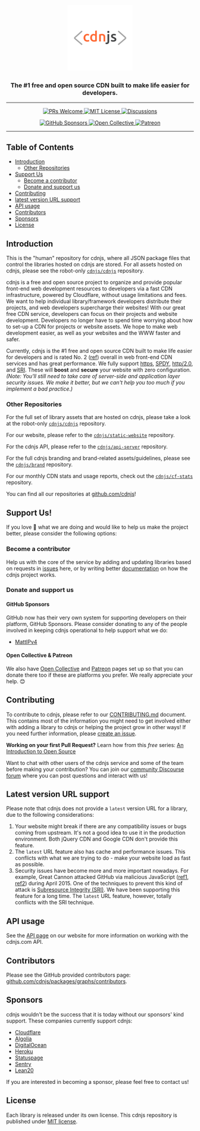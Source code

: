 <h1 align="center">
    <a href="https://cdnjs.com"><img src="https://raw.githubusercontent.com/cdnjs/brand/master/logo/standard/dark-512.png" width="175px" alt="< cdnjs >"></a>
</h1>

<h3 align="center">The #1 free and open source CDN built to make life easier for developers.</h3>

---

<p align="center">
 <a href="#contributing">
   <img src="https://img.shields.io/badge/PRs-Welcome-brightgreen.svg?style=flat-square" alt="PRs Welcome">
 </a>
 <a href="https://github.com/cdnjs/packages/blob/master/LICENSE">
  <img src="https://img.shields.io/badge/License-MIT-brightgreen.svg?style=flat-square" alt="MIT License">
 </a>
 <a href="https://github.com/cdnjs/cdnjs/discussions">
  <img src="https://img.shields.io/badge/GitHub-Discussions-brightgreen.svg?style=flat-square" alt="Discussions">
 </a>
</p>

<p align="center">
 <a href="#donate-and-support-us">
  <img src="https://img.shields.io/badge/GitHub-Sponsors-EA4AAA.svg?style=flat-square" alt="GitHub Sponsors">
 </a>
 <a href="https://opencollective.com/cdnjs">
  <img src="https://img.shields.io/badge/Open%20Collective-Support%20Us-3385FF.svg?style=flat-square" alt="Open Collective">
 </a>
 <a href="https://www.patreon.com/cdnjs">
  <img src="https://img.shields.io/badge/Patreon-Become%20a%20Patron-E95420.svg?style=flat-square" alt="Patreon">
 </a>
</p>

---

## Table of Contents

* [Introduction](#introduction)
  * [Other Repositories](#other-repositories)
* [Support Us](#support-us)
  * [Become a contributor](#become-a-contributor)
  * [Donate and support us](#donate-and-support-us)
* [Contributing](#contributing)
* [latest version URL support](#latest-version-url-support)
* [API usage](#api-usage)
* [Contributors](#contributors)
* [Sponsors](#sponsors)
* [License](#license)

## Introduction

This is the "human" repository for cdnjs, where all JSON package files that control the libraries hosted on cdnjs are stored. For all assets hosted on cdnjs, please see the robot-only [`cdnjs/cdnjs`](https://github.com/cdnjs/cdnjs) repository.

cdnjs is a free and open source project to organize and provide popular front-end web development resources to developers via a fast CDN infrastructure, powered by Cloudflare, without usage limitations and fees. We want to help individual library/framework developers distribute their projects, and web developers supercharge their websites! With our great free CDN service, developers can focus on their projects and website development. Developers no longer have to spend time worrying about how to set-up a CDN for projects or website assets. We hope to make web development easier, as well as your websites and the WWW faster and safer.

Currently, cdnjs is the #1 free and open source CDN built to make life easier for developers and is rated No. 2 ([ref](https://w3techs.com/technologies/overview/content_delivery/all)) overall in web front-end CDN services and has great performance. We fully support [https](https://en.wikipedia.org/wiki/HTTPS), [SPDY](https://en.wikipedia.org/wiki/SPDY), [http/2.0](https://http2.github.io/), and [SRI](https://www.w3.org/TR/SRI/). These will **boost** and **secure** your website with zero configuration. *(Note: You'll still need to take care of server-side and application layer security issues. We make it better, but we can't help you too much if you implement a bad practice.)*

### Other Repositories

For the full set of library assets that are hosted on cdnjs, please take a look at the robot-only [`cdnjs/cdnjs`](https://github.com/cdnjs/cdnjs) repository.

For our website, please refer to the [`cdnjs/static-website`](https://github.com/cdnjs/static-website) repository.

For the cdnjs API, please refer to the [`cdnjs/api-server`](https://github.com/cdnjs/api-server) repository.

For the full cdnjs branding and brand-related assets/guidelines, please see the [`cdnjs/brand`](https://github.com/cdnjs/brand) repository.

For our monthly CDN stats and usage reports, check out the [`cdnjs/cf-stats`](https://github.com/cdnjs/cf-stats) repository.

You can find all our repositories at [github.com/cdnjs](https://github.com/cdnjs/)!

## Support Us!

If you love 💖 what we are doing and would like to help us make the project better, please consider the following options:

### Become a contributor

Help us with the core of the service by adding and updating libraries based on requests in [issues](https://github.com/cdnjs/packages/issues) here, or by writing better [documentation](docs) on how the cdnjs project works.

### Donate and support us

#### GitHub Sponsors

GitHub now has their very own system for supporting developers on their platform, GitHub Sponsors. Please consider donating to any of the people involved in keeping cdnjs operational to help support what we do:

 - [MattIPv4](https://github.com/sponsors/MattIPv4)

#### Open Collective & Patreon

We also have [Open Collective](https://opencollective.com/cdnjs) and [Patreon](https://www.patreon.com/cdnjs) pages set up so that you can donate there too if these are platforms you prefer. We really appreciate your help. 😊

## Contributing

To contribute to cdnjs, please refer to our [CONTRIBUTING.md](https://github.com/cdnjs/packages/blob/master/CONTRIBUTING.md) document. This contains most of the information you might need to get involved either with adding a library to cdnjs or helping the project grow in other ways! If you need further information, please [create an issue](https://github.com/cdnjs/packages/issues/new).

**Working on your first Pull Request?** Learn how from this *free* series: [An Introduction to Open Source ](https://www.digitalocean.com/community/tutorial_series/an-introduction-to-open-source)

Want to chat with other users of the cdnjs service and some of the team before making your contribution? You can join our [community Discourse forum](https://cdnjs.discourse.group/) where you can post questions and interact with us!

## Latest version URL support

Please note that cdnjs does not provide a `latest` version URL for a library, due to the following considerations:

1. Your website might break if there are any compatibility issues or bugs coming from upstream. It's not a good idea to use it in the production environment. Both jQuery CDN and Google CDN don't provide this feature.
2. The `latest` URL feature also has cache and performance issues. This conflicts with what we are trying to do - make your website load as fast as possible.
3. Security issues have become more and more important nowadays. For example, Great Cannon attacked GitHub via malicious JavaScript ([ref1](https://citizenlab.org/2015/04/chinas-great-cannon/), [ref2](https://arstechnica.com/security/2015/04/meet-great-cannon-the-man-in-the-middle-weapon-china-used-on-github/)) during April 2015. One of the techniques to prevent this kind of attack is [Subresource Integrity (SRI)](https://developer.mozilla.org/en-US/docs/Web/Security/Subresource_Integrity). We have been supporting this feature for a long time. The `latest` URL feature, however, totally conflicts with the SRI technique.

## API usage

See the [API page](https://cdnjs.com/api) on our website for more information on working with the cdnjs.com API.

## Contributors

Please see the GitHub provided contributors page: [github.com/cdnjs/packages/graphs/contributors](https://github.com/cdnjs/packages/graphs/contributors).

## Sponsors

cdnjs wouldn't be the success that it is today without our sponsors' kind support. These companies currently support cdnjs:

* [Cloudflare](https://www.cloudflare.com/?utm_source=cdnjs&utm_medium=link&utm_campaign=cdnjs_readme)
* [Algolia](https://www.algolia.com/?utm_source=cdnjs&utm_medium=link&utm_campaign=cdnjs_readme)
* [DigitalOcean](https://www.digitalocean.com/?utm_source=cdnjs&utm_medium=link&utm_campaign=cdnjs_readme)
* [Heroku](https://www.heroku.com/?utm_source=cdnjs&utm_medium=link&utm_campaign=cdnjs_readme)
* [Statuspage](https://www.statuspage.io/?utm_source=cdnjs&utm_medium=cdnjs_link&utm_campaign=cdnjs_readme)
* [Sentry](https://sentry.io/welcome/?utm_source=cdnjs&utm_medium=cdnjs_link&utm_campaign=cdnjs_readme)
* [Lean20](https://lean20.com/?utm_source=cdnjs&utm_medium=cdnjs_link&utm_campaign=cdnjs_readme)

If you are interested in becoming a sponsor, please feel free to contact us!

## License

Each library is released under its own license. This cdnjs repository is published under [MIT license](LICENSE).
